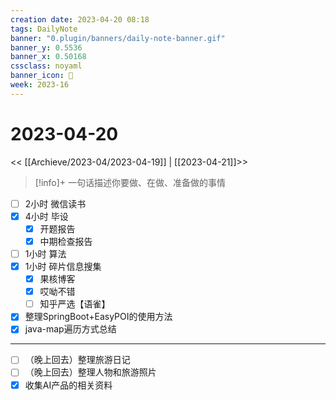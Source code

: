 ```yaml
---
creation date: 2023-04-20 08:18
tags: DailyNote
banner: "0.plugin/banners/daily-note-banner.gif"
banner_y: 0.5536
banner_x: 0.50168
cssclass: noyaml
banner_icon: 💌
week: 2023-16
---
```


# 2023-04-20

<< [[Archieve/2023-04/2023-04-19]] | [[2023-04-21]]>>


> [!info]+ 一句话描述你要做、在做、准备做的事情
> 


- [ ] 2小时 微信读书
- [x] 4小时 毕设
	- [x] 开题报告
	- [x] 中期检查报告
- [ ] 1小时 算法
- [x] 1小时 碎片信息搜集
	- [x] 果核博客
	- [x] 哎呦不错
	- [ ] 知乎严选【语雀】

- [x] 整理SpringBoot+EasyPOI的使用方法
- [x] java-map遍历方式总结

---

- [ ] （晚上回去）整理旅游日记
- [ ] （晚上回去）整理人物和旅游照片
- [x] 收集AI产品的相关资料
